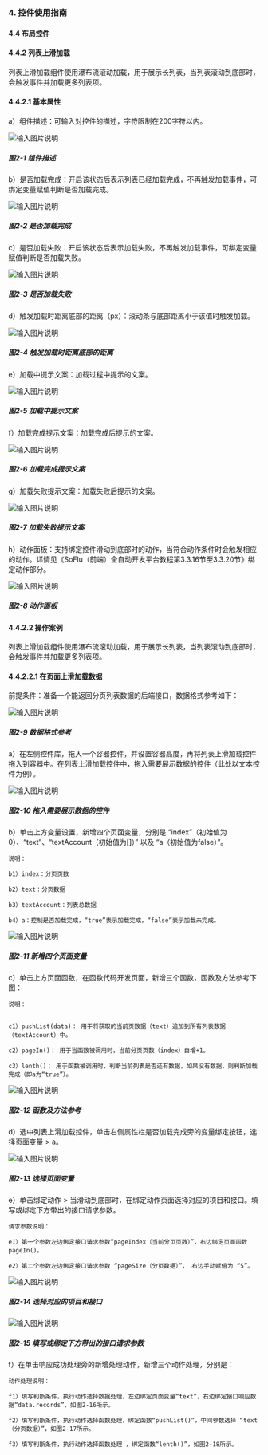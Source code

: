 ### 4. 控件使用指南

#### 4.4 布局控件

#### 4.4.2 列表上滑加载

列表上滑加载组件使用瀑布流滚动加载，用于展示长列表，当列表滚动到底部时，会触发事件并加载更多列表项。

#### 4.4.2.1 基本属性

a）组件描述：可输入对控件的描述，字符限制在200字符以内。

![输入图片说明](../../../../images/%20SoFlu%EF%BC%88%E5%89%8D%E7%AB%AF%EF%BC%89%E5%85%A8%E8%87%AA%E5%8A%A8%E5%BC%80%E5%8F%91%E5%B9%B3%E5%8F%B0%E6%95%99%E7%A8%8B/1.%20%E6%9C%80%E6%96%B0%E7%89%88%E6%9C%AC%20-%20%E6%9B%B4%E6%96%B0%E6%97%A5%E6%9C%9F%20-%202023.01.10/4.%20%E6%8E%A7%E4%BB%B6%E4%BD%BF%E7%94%A8%E6%8C%87%E5%8D%97/4.%20%E5%B8%83%E5%B1%80%E6%8E%A7%E4%BB%B6/2-1.png)

##### 图2-1 组件描述

b）是否加载完成：开启该状态后表示列表已经加载完成，不再触发加载事件，可绑定变量赋值判断是否加载完成。

![输入图片说明](../../../../images/%20SoFlu%EF%BC%88%E5%89%8D%E7%AB%AF%EF%BC%89%E5%85%A8%E8%87%AA%E5%8A%A8%E5%BC%80%E5%8F%91%E5%B9%B3%E5%8F%B0%E6%95%99%E7%A8%8B/1.%20%E6%9C%80%E6%96%B0%E7%89%88%E6%9C%AC%20-%20%E6%9B%B4%E6%96%B0%E6%97%A5%E6%9C%9F%20-%202023.01.10/4.%20%E6%8E%A7%E4%BB%B6%E4%BD%BF%E7%94%A8%E6%8C%87%E5%8D%97/4.%20%E5%B8%83%E5%B1%80%E6%8E%A7%E4%BB%B6/2-2.png)

##### 图2-2 是否加载完成

c）是否加载失败：开启该状态后表示加载失败，不再触发加载事件，可绑定变量赋值判断是否加载失败。

![输入图片说明](../../../../images/%20SoFlu%EF%BC%88%E5%89%8D%E7%AB%AF%EF%BC%89%E5%85%A8%E8%87%AA%E5%8A%A8%E5%BC%80%E5%8F%91%E5%B9%B3%E5%8F%B0%E6%95%99%E7%A8%8B/1.%20%E6%9C%80%E6%96%B0%E7%89%88%E6%9C%AC%20-%20%E6%9B%B4%E6%96%B0%E6%97%A5%E6%9C%9F%20-%202023.01.10/4.%20%E6%8E%A7%E4%BB%B6%E4%BD%BF%E7%94%A8%E6%8C%87%E5%8D%97/4.%20%E5%B8%83%E5%B1%80%E6%8E%A7%E4%BB%B6/2-3.png)

##### 图2-3 是否加载失败

d）触发加载时距离底部的距离（px）：滚动条与底部距离小于该值时触发加载。

![输入图片说明](../../../../images/%20SoFlu%EF%BC%88%E5%89%8D%E7%AB%AF%EF%BC%89%E5%85%A8%E8%87%AA%E5%8A%A8%E5%BC%80%E5%8F%91%E5%B9%B3%E5%8F%B0%E6%95%99%E7%A8%8B/1.%20%E6%9C%80%E6%96%B0%E7%89%88%E6%9C%AC%20-%20%E6%9B%B4%E6%96%B0%E6%97%A5%E6%9C%9F%20-%202023.01.10/4.%20%E6%8E%A7%E4%BB%B6%E4%BD%BF%E7%94%A8%E6%8C%87%E5%8D%97/4.%20%E5%B8%83%E5%B1%80%E6%8E%A7%E4%BB%B6/2-4.png)

##### 图2-4 触发加载时距离底部的距离

e）加载中提示文案：加载过程中提示的文案。

![输入图片说明](../../../../images/%20SoFlu%EF%BC%88%E5%89%8D%E7%AB%AF%EF%BC%89%E5%85%A8%E8%87%AA%E5%8A%A8%E5%BC%80%E5%8F%91%E5%B9%B3%E5%8F%B0%E6%95%99%E7%A8%8B/1.%20%E6%9C%80%E6%96%B0%E7%89%88%E6%9C%AC%20-%20%E6%9B%B4%E6%96%B0%E6%97%A5%E6%9C%9F%20-%202023.01.10/4.%20%E6%8E%A7%E4%BB%B6%E4%BD%BF%E7%94%A8%E6%8C%87%E5%8D%97/4.%20%E5%B8%83%E5%B1%80%E6%8E%A7%E4%BB%B6/2-5.png)

##### 图2-5 加载中提示文案

f）加载完成提示文案：加载完成后提示的文案。

![输入图片说明](../../../../images/%20SoFlu%EF%BC%88%E5%89%8D%E7%AB%AF%EF%BC%89%E5%85%A8%E8%87%AA%E5%8A%A8%E5%BC%80%E5%8F%91%E5%B9%B3%E5%8F%B0%E6%95%99%E7%A8%8B/1.%20%E6%9C%80%E6%96%B0%E7%89%88%E6%9C%AC%20-%20%E6%9B%B4%E6%96%B0%E6%97%A5%E6%9C%9F%20-%202023.01.10/4.%20%E6%8E%A7%E4%BB%B6%E4%BD%BF%E7%94%A8%E6%8C%87%E5%8D%97/4.%20%E5%B8%83%E5%B1%80%E6%8E%A7%E4%BB%B6/2-6.png)

##### 图2-6 加载完成提示文案

g）加载失败提示文案：加载失败后提示的文案。

![输入图片说明](../../../../images/%20SoFlu%EF%BC%88%E5%89%8D%E7%AB%AF%EF%BC%89%E5%85%A8%E8%87%AA%E5%8A%A8%E5%BC%80%E5%8F%91%E5%B9%B3%E5%8F%B0%E6%95%99%E7%A8%8B/1.%20%E6%9C%80%E6%96%B0%E7%89%88%E6%9C%AC%20-%20%E6%9B%B4%E6%96%B0%E6%97%A5%E6%9C%9F%20-%202023.01.10/4.%20%E6%8E%A7%E4%BB%B6%E4%BD%BF%E7%94%A8%E6%8C%87%E5%8D%97/4.%20%E5%B8%83%E5%B1%80%E6%8E%A7%E4%BB%B6/2-7.png)

##### 图2-7 加载失败提示文案

h）动作面板：支持绑定控件滑动到底部时的动作，当符合动作条件时会触发相应的动作。详情见《SoFlu（前端）全自动开发平台教程第3.3.16节至3.3.20节》绑定动作部分。

![输入图片说明](../../../../images/%20SoFlu%EF%BC%88%E5%89%8D%E7%AB%AF%EF%BC%89%E5%85%A8%E8%87%AA%E5%8A%A8%E5%BC%80%E5%8F%91%E5%B9%B3%E5%8F%B0%E6%95%99%E7%A8%8B/1.%20%E6%9C%80%E6%96%B0%E7%89%88%E6%9C%AC%20-%20%E6%9B%B4%E6%96%B0%E6%97%A5%E6%9C%9F%20-%202023.01.10/4.%20%E6%8E%A7%E4%BB%B6%E4%BD%BF%E7%94%A8%E6%8C%87%E5%8D%97/4.%20%E5%B8%83%E5%B1%80%E6%8E%A7%E4%BB%B6/2-8.png)

##### 图2-8 动作面板

#### 4.4.2.2 操作案例

列表上滑加载组件使用瀑布流滚动加载，用于展示长列表，当列表滚动到底部时，会触发事件并加载更多列表项。

#### 4.4.2.2.1 在页面上滑加载数据

前提条件：准备一个能返回分页列表数据的后端接口，数据格式参考如下：

![输入图片说明](../../../../images/%20SoFlu%EF%BC%88%E5%89%8D%E7%AB%AF%EF%BC%89%E5%85%A8%E8%87%AA%E5%8A%A8%E5%BC%80%E5%8F%91%E5%B9%B3%E5%8F%B0%E6%95%99%E7%A8%8B/1.%20%E6%9C%80%E6%96%B0%E7%89%88%E6%9C%AC%20-%20%E6%9B%B4%E6%96%B0%E6%97%A5%E6%9C%9F%20-%202023.01.10/4.%20%E6%8E%A7%E4%BB%B6%E4%BD%BF%E7%94%A8%E6%8C%87%E5%8D%97/4.%20%E5%B8%83%E5%B1%80%E6%8E%A7%E4%BB%B6/2-9.png)

##### 图2-9 数据格式参考

a）在左侧控件库，拖入一个容器控件，并设置容器高度，再将列表上滑加载控件拖入到容器中。在列表上滑加载控件中，拖入需要展示数据的控件（此处以文本控件为例）。

![输入图片说明](../../../../images/%20SoFlu%EF%BC%88%E5%89%8D%E7%AB%AF%EF%BC%89%E5%85%A8%E8%87%AA%E5%8A%A8%E5%BC%80%E5%8F%91%E5%B9%B3%E5%8F%B0%E6%95%99%E7%A8%8B/1.%20%E6%9C%80%E6%96%B0%E7%89%88%E6%9C%AC%20-%20%E6%9B%B4%E6%96%B0%E6%97%A5%E6%9C%9F%20-%202023.01.10/4.%20%E6%8E%A7%E4%BB%B6%E4%BD%BF%E7%94%A8%E6%8C%87%E5%8D%97/4.%20%E5%B8%83%E5%B1%80%E6%8E%A7%E4%BB%B6/2-10.png)

##### 图2-10 拖入需要展示数据的控件

b）单击上方变量设置，新增四个页面变量，分别是 “index”（初始值为0）、“text”、“textAccount（初始值为[]）” 以及 “a（初始值为false）”。

```
说明：

b1）index：分页页数

b2）text：分页数据

b3）textAccount：列表总数据

b4）a：控制是否加载完成，“true”表示加载完成，“false”表示加载未完成。
```

![输入图片说明](../../../../images/%20SoFlu%EF%BC%88%E5%89%8D%E7%AB%AF%EF%BC%89%E5%85%A8%E8%87%AA%E5%8A%A8%E5%BC%80%E5%8F%91%E5%B9%B3%E5%8F%B0%E6%95%99%E7%A8%8B/1.%20%E6%9C%80%E6%96%B0%E7%89%88%E6%9C%AC%20-%20%E6%9B%B4%E6%96%B0%E6%97%A5%E6%9C%9F%20-%202023.01.10/4.%20%E6%8E%A7%E4%BB%B6%E4%BD%BF%E7%94%A8%E6%8C%87%E5%8D%97/4.%20%E5%B8%83%E5%B1%80%E6%8E%A7%E4%BB%B6/2-11.png)

##### 图2-11 新增四个页面变量

c）单击上方页面函数，在函数代码开发页面，新增三个函数，函数及方法参考下图：

```
说明：


c1）pushList(data)： 用于将获取的当前页数据（text）追加到所有列表数据（textAccount）中。

c2）pageIn()： 用于当函数被调用时，当前分页页数（index）自增+1。

c3）lenth()： 用于函数被调用时，判断当前列表是否还有数据，如果没有数据，则判断加载完成（即a为“true”）。
```

![输入图片说明](../../../../images/%20SoFlu%EF%BC%88%E5%89%8D%E7%AB%AF%EF%BC%89%E5%85%A8%E8%87%AA%E5%8A%A8%E5%BC%80%E5%8F%91%E5%B9%B3%E5%8F%B0%E6%95%99%E7%A8%8B/1.%20%E6%9C%80%E6%96%B0%E7%89%88%E6%9C%AC%20-%20%E6%9B%B4%E6%96%B0%E6%97%A5%E6%9C%9F%20-%202023.01.10/4.%20%E6%8E%A7%E4%BB%B6%E4%BD%BF%E7%94%A8%E6%8C%87%E5%8D%97/4.%20%E5%B8%83%E5%B1%80%E6%8E%A7%E4%BB%B6/2-12.png)

##### 图2-12 函数及方法参考

d）选中列表上滑加载控件，单击右侧属性栏是否加载完成旁的变量绑定按钮，选择页面变量 > a。

![输入图片说明](../../../../images/%20SoFlu%EF%BC%88%E5%89%8D%E7%AB%AF%EF%BC%89%E5%85%A8%E8%87%AA%E5%8A%A8%E5%BC%80%E5%8F%91%E5%B9%B3%E5%8F%B0%E6%95%99%E7%A8%8B/1.%20%E6%9C%80%E6%96%B0%E7%89%88%E6%9C%AC%20-%20%E6%9B%B4%E6%96%B0%E6%97%A5%E6%9C%9F%20-%202023.01.10/4.%20%E6%8E%A7%E4%BB%B6%E4%BD%BF%E7%94%A8%E6%8C%87%E5%8D%97/4.%20%E5%B8%83%E5%B1%80%E6%8E%A7%E4%BB%B6/2-13.png)

##### 图2-13 选择页面变量

e）单击绑定动作 > 当滑动到底部时，在绑定动作页面选择对应的项目和接口。填写或绑定下方带出的接口请求参数。

```
请求参数说明：

e1）第一个参数左边绑定接口请求参数“pageIndex（当前分页页数）”，右边绑定页面函数pageIn()。

e2）第二个参数左边绑定接口请求参数 “pageSize（分页数据）”， 右边手动赋值为 “5”。
```

![输入图片说明](../../../../images/%20SoFlu%EF%BC%88%E5%89%8D%E7%AB%AF%EF%BC%89%E5%85%A8%E8%87%AA%E5%8A%A8%E5%BC%80%E5%8F%91%E5%B9%B3%E5%8F%B0%E6%95%99%E7%A8%8B/1.%20%E6%9C%80%E6%96%B0%E7%89%88%E6%9C%AC%20-%20%E6%9B%B4%E6%96%B0%E6%97%A5%E6%9C%9F%20-%202023.01.10/4.%20%E6%8E%A7%E4%BB%B6%E4%BD%BF%E7%94%A8%E6%8C%87%E5%8D%97/4.%20%E5%B8%83%E5%B1%80%E6%8E%A7%E4%BB%B6/2-14.png)

##### 图2-14 选择对应的项目和接口

![输入图片说明](../../../../images/%20SoFlu%EF%BC%88%E5%89%8D%E7%AB%AF%EF%BC%89%E5%85%A8%E8%87%AA%E5%8A%A8%E5%BC%80%E5%8F%91%E5%B9%B3%E5%8F%B0%E6%95%99%E7%A8%8B/1.%20%E6%9C%80%E6%96%B0%E7%89%88%E6%9C%AC%20-%20%E6%9B%B4%E6%96%B0%E6%97%A5%E6%9C%9F%20-%202023.01.10/4.%20%E6%8E%A7%E4%BB%B6%E4%BD%BF%E7%94%A8%E6%8C%87%E5%8D%97/4.%20%E5%B8%83%E5%B1%80%E6%8E%A7%E4%BB%B6/2-15.png)

##### 图2-15 填写或绑定下方带出的接口请求参数

f）在单击响应成功处理旁的新增处理动作，新增三个动作处理，分别是：

```
动作处理说明：

f1）填写判断条件，执行动作选择数据处理，左边绑定页面变量“text”，右边绑定接口响应数据“data.records”，如图2-16所示。

f2）填写判断条件，执行动作选择函数处理，绑定函数“pushList()”，中间参数选择 “text（分页数据）”，如图2-17所示。

f3）填写判断条件，执行动作选择函数处理 ，绑定函数“lenth()”，如图2-18所示。
```
